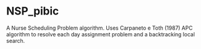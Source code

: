 # NSP_pibic

  A Nurse Scheduling Problem algorithm. Uses Carpaneto e Toth (1987) APC algorithm to resolve each day assignment problem 
and a backtracking local search.
